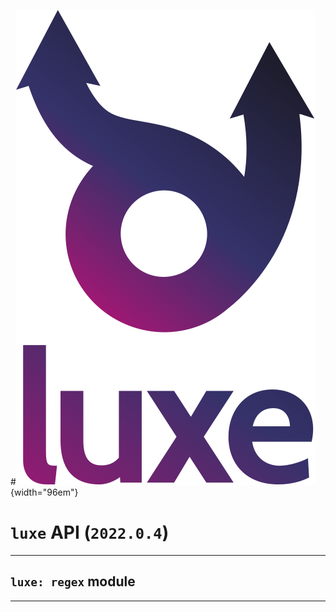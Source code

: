 #![](../images/luxe-dark.svg){width="96em"}

# `luxe` API (`2022.0.4`)  


---

## `luxe: regex` module


---

